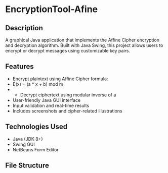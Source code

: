 # EncryptionTool-Afine
## Description
A graphical Java application that implements the Affine Cipher encryption and decryption algorithm. Built with Java Swing, this project allows users to encrypt or decrypt messages using customizable key pairs.

## Features
- Encrypt plaintext using Affine Cipher formula:
- E(x) = (a * x + b) mod m
- - Decrypt ciphertext using modular inverse of a
- User-friendly Java GUI interface
- Input validation and real-time results
- Includes screenshots and cipher-related illustrations

## Technologies Used
- Java (JDK 8+)
- Swing GUI
- NetBeans Form Editor

## File Structure
